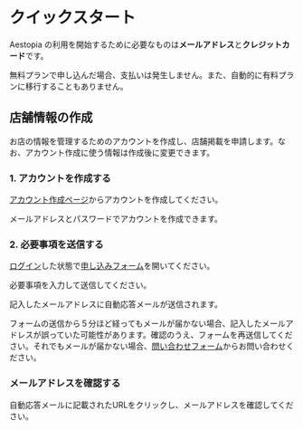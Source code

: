# クイックスタート

Aestopia の利用を開始するために必要なものは**メールアドレス**と**クレジットカード**です。

無料プランで申し込んだ場合、支払いは発生しません。また、自動的に有料プランに移行することもありません。

## 店舗情報の作成

お店の情報を管理するためのアカウントを作成し、店舗掲載を申請します。なお、アカウント作成に使う情報は作成後に変更できます。

### 1. アカウントを作成する

[アカウント作成ページ](http://business.aestopia.net/signup)からアカウントを作成してください。

メールアドレスとパスワードでアカウントを作成できます。

### 2. 必要事項を送信する

[ログイン](http://business.aestopia.net/login)した状態で[申し込みフォーム](http://business.aestopia.net/application-form)を開いてください。

必要事項を入力して送信してください。

記入したメールアドレスに自動応答メールが送信されます。

フォームの送信から５分ほど経ってもメールが届かない場合、記入したメールアドレスが誤っていた可能性があります。確認のうえ、フォームを再送信してください。それでもメールが届かない場合、[問い合わせフォーム](http://business.aestopia.net/contact)からお問い合わせください。

### メールアドレスを確認する

自動応答メールに記載されたURLをクリックし、メールアドレスを確認してください。

